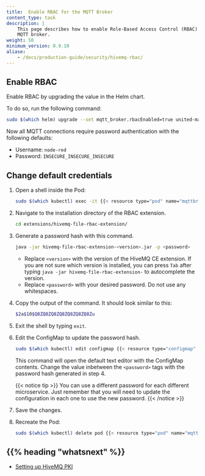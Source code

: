 ```yaml
---
title:  Enable RBAC for the MQTT Broker
content_type: task
description: |
    This page describes how to enable Role-Based Access Control (RBAC) for the
    MQTT broker.
weight: 50
minimum_version: 0.9.10
aliase:
    - /docs/production-guide/security/hivemq-rbac/
---
```


<!-- overview -->

<!-- steps -->

## Enable RBAC

Enable RBAC by upgrading the value in the Helm chart.

To do so, run the following command:

```bash
sudo $(which helm) upgrade --set mqtt_broker.rbacEnabled=true united-manufacturing-hub united-manufacturing-hub/united-manufacturing-hub -n united-manufacturing-hub --reuse-values --version $(sudo $(which helm) get metadata united-manufacturing-hub -n united-manufacturing-hub --kubeconfig /etc/rancher/k3s/k3s.yaml -o json | jq '.version') --kubeconfig /etc/rancher/k3s/k3s.yaml
```

Now all MQTT connections require password authentication with the following defaults:

- Username: `node-red`
- Password: `INSECURE_INSECURE_INSECURE`

## Change default credentials

1. Open a shell inside the Pod:

   ```bash
   sudo $(which kubectl) exec -it {{< resource type="pod" name="mqttbroker" >}} -n united-manufacturing-hub --kubeconfig /etc/rancher/k3s/k3s.yaml -- /bin/sh
   ```

2. Navigate to the installation directory of the RBAC extension.

   ```bash
   cd extensions/hivemq-file-rbac-extension/
   ```

3. Generate a password hash with this command.

   ```bash
   java -jar hivemq-file-rbac-extension-<version>.jar -p <password>
   ```

   - Replace `<version>` with the version of the HiveMQ CE extension. If you are
     not sure which version is installed, you can press `Tab` after typing
     `java -jar hivemq-file-rbac-extension-` to autocomplete the version.
   - Replace `<password>` with your desired password. Do not use any whitespaces.
4. Copy the output of the command. It should look similar to this:

   ```bash
   $2a$10$Q8ZQ8ZQ8ZQ8ZQ8ZQ8ZQ8Zu
   ```

5. Exit the shell by typing `exit`.
6. Edit the ConfigMap to update the password hash.

    ```bash
    sudo $(which kubectl) edit configmap {{< resource type="configmap" name="mqttbroker-credentials" >}} -n united-manufacturing-hub --kubeconfig /etc/rancher/k3s/k3s.yaml
    ```

    This command will open the default text editor with the ConfigMap contents.
    Change the value inbetween the `<password>` tags with the password hash
    generated in step 4.

    {{< notice tip >}}
    You can use a different password for each different microservice. Just
    remember that you will need to update the configuration in each one
    to use the new password.
    {{< /notice >}}

7. Save the changes.
8. Recreate the Pod:

    ```bash
    sudo $(which kubectl) delete pod {{< resource type="pod" name="mqttbroker" >}} -n united-manufacturing-hub --kubeconfig /etc/rancher/k3s/k3s.yaml
    ```

<!-- Optional section; add links to information related to this topic. -->
## {{% heading "whatsnext" %}}

- [Setting up HiveMQ PKI](/docs/production-guide/security/setup-pki-mqtt-broker/)
